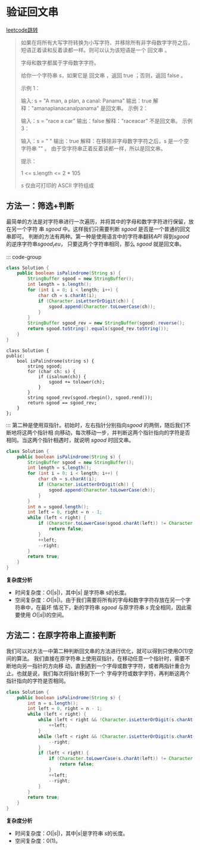 # 验证回文串

[leetcode跳转](https://leetcode.cn/problems/valid-palindrome/?envType=study-plan-v2&envId=top-interview-150)

> 如果在将所有大写字符转换为小写字符、并移除所有非字母数字字符之后，短语正着读和反着读都一样。则可以认为该短语是一个 回文串 。
> 
> 字母和数字都属于字母数字字符。
> 
> 给你一个字符串 s，如果它是 回文串 ，返回 true ；否则，返回 false 。
> 
> 
> 
> 示例 1：
> 
> 输入: s = "A man, a plan, a canal: Panama"
> 输出：true
> 解释："amanaplanacanalpanama" 是回文串。
> 示例 2：
> 
> 输入：s = "race a car"
> 输出：false
> 解释："raceacar" 不是回文串。
> 示例 3：
> 
> 输入：s = " "
> 输出：true
> 解释：在移除非字母数字字符之后，s 是一个空字符串 "" 。
> 由于空字符串正着反着读都一样，所以是回文串。
> 
> 
> 提示：
> 
> 1 <= s.length <= 2 * 105
> 
> s 仅由可打印的 ASCII 字符组成

## 方法一：筛选+判断

最简单的方法是对字符串进行一次遍历，并将其中的字母和数字字符进行保留，放在另一个字符
串 $sgood$ 中。这样我们只需要判断 $sgood$ 是否是一个普通的回文串即可。
判断的方法有两种。第一种是使用语言中的字符串翻转$APl$ 得到$sgood$的逆序字符串$sgood_reu$，
只要这两个字符串相同，那么 $sgood$ 就是回文串。

::: code-group
```java [java]
class Solution {
    public boolean isPalindrome(String s) {
        StringBuffer sgood = new StringBuffer();
        int length = s.length();
        for (int i = 0; i < length; i++) {
            char ch = s.charAt(i);
            if (Character.isLetterOrDigit(ch)) {
                sgood.append(Character.toLowerCase(ch));
            }
        }
        StringBuffer sgood_rev = new StringBuffer(sgood).reverse();
        return sgood.toString().equals(sgood_rev.toString());
    }
}
```

```c++[c++]
class Solution {
public:
    bool isPalindrome(string s) {
        string sgood;
        for (char ch: s) {
            if (isalnum(ch)) {
                sgood += tolower(ch);
            }
        }
        string sgood_rev(sgood.rbegin(), sgood.rend());
        return sgood == sgood_rev;
    }
};
```
:::
第二种是使用双指针。初始时，左右指针分别指向$sgood$ 的两侧，随后我们不断地将这两个指针相
向移动，每次移动一步，并判断这两个指针指向的字符是否相同。当这两个指针相遇时，就说明
$sgood$ 时回文串。

```Java
class Solution {
    public boolean isPalindrome(String s) {
        StringBuffer sgood = new StringBuffer();
        int length = s.length();
        for (int i = 0; i < length; i++) {
            char ch = s.charAt(i);
            if (Character.isLetterOrDigit(ch)) {
                sgood.append(Character.toLowerCase(ch));
            }
        }
        int n = sgood.length();
        int left = 0, right = n - 1;
        while (left < right) {
            if (Character.toLowerCase(sgood.charAt(left)) != Character.toLowerCase(sgood.charAt(right))) {
                return false;
            }
            ++left;
            --right;
        }
        return true;
    }
}
```

**复杂度分析**
- 时间复杂度：$O(|s|)$，其中$|s|$ 是字符串 s的长度。
- 空间复杂度：$O(|s|)$。由于我们需要将所有的字母和数字字符存放在另一个字符串中，在最坏
情况下，新的字符串 $sgood$ 与原字符串 $s$ 完全相同，因此需要使用 $O(|s|)$的空间。

## 方法二：在原字符串上直接判断
我们可以对方法一中第二种判断回文串的方法进行优化，就可以得到只使用$O(1)$空间的算法。
我们直接在原字符串上使用双指针。在移动任意一个指针时，需要不断地向另一指针的方向移
动，直到遇到一个字母或数字字符，或者两指针重合为止。也就是说，我们每次将指针移到下一个
字母字符或数字字符，再判断这两个指针指向的字符是否相同。
```java
class Solution {
    public boolean isPalindrome(String s) {
        int n = s.length();
        int left = 0, right = n - 1;
        while (left < right) {
            while (left < right && !Character.isLetterOrDigit(s.charAt(left))) {
                ++left;
            }
            while (left < right && !Character.isLetterOrDigit(s.charAt(right))) {
                --right;
            }
            if (left < right) {
                if (Character.toLowerCase(s.charAt(left)) != Character.toLowerCase(s.charAt(right))) {
                    return false;
                }
                ++left;
                --right;
            }
        }
        return true;
    }
}
```
**复杂度分析**
- 时间复杂度：$O(|s|)$，其中$|s|$是字符串 $s$的长度。
- 空间复杂度：$0(1)$。